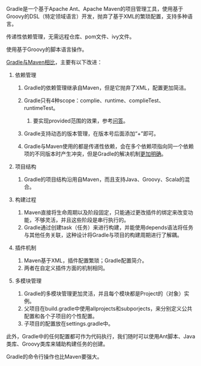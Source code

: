 Gradle是一个基于Apache Ant、Apache Maven的项目管理工具，使用基于Groovy的DSL（特定领域语言）开发，抛弃了基于XML的繁琐配置，支持多种语言。

传递性依赖管理，无需远程仓库、pom文件、ivy文件。

使用基于Groovy的脚本语言操作。



[Gradle与Maven相比](https://www.cnblogs.com/huang0925/p/5209563.html)，主要有以下改进：

1. 依赖管理

   1. Gradle的依赖管理继承自Maven，但是它抛弃了XML，配置更加简洁。
   2. Gradle只有4种scope：complie、runtime、complieTest、runtimeTest。

      1. 要实现provided范围的效果，参考[问答](https://stackoverflow.com/questions/18738888/how-to-use-provided-scope-for-jar-file-in-gradle-build)。

   3. Gradle支持动态的版本管理，在版本号后面添加“+”即可。

   4. Gradle与Maven使用的都是传递性依赖，会在多个依赖项指向同一个依赖项的不同版本时产生冲突，但是Gradle的解决机制[更加明确](https://docs.gradle.org/current/userguide/dependency_management.html)。

2. 项目结构

   1. Gradle的项目结构沿用自Maven，而且支持Java、Groovy、Scala的混合。

3. 构建过程

   1. Maven直接将生命周期以及阶段固定，只能通过更改插件的绑定来改变功能，不够灵活，并且这些阶段是串行执行的。
   2. Gradle通过创建task（任务）来进行构建，并能使用depends语法将任务与其他任务关联，这种设计将Gradle与项目的构建周期进行了解耦。

4. 插件机制

   1. Maven基于XML，插件配置繁琐；Gradle配置简介。
   2. 两者在自定义插件方面的机制相同。

5. 多模块管理

   1. Gradle的多模块管理更加灵活，并且每个模块都是Project的（对象）实例。
   2. 父项目在build.gradle中使用allprojects和subporjects，来分别定义公共配置和各个子项目的个性配置。
   3. 子项目的配置放在settings.gradle中。

此外，Gradle中的任何配置都可作为代码执行，我们随时可以使用Ant脚本、Java类库、Groovy类库来辅助构建任务的创建。

Gradle的命令行操作也比Maven要强大。